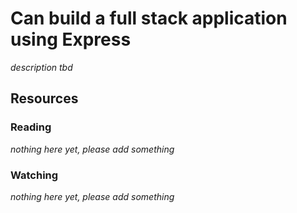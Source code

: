 # Can build a full stack application using Express

_description tbd_

## Resources

### Reading

_nothing here yet, please add something_

### Watching

_nothing here yet, please add something_
